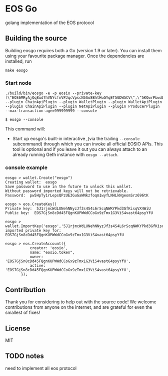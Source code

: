 EOS Go
=========================

golang implementation of the EOS protocol

## Building the source

Building eosgo requires both a Go (version 1.9 or later). You can install them using your favourite package manager. Once the dependencies are installed, run
  
    make eosgo

### Start node
```
./build/bin/eosgo -e -p eosio --private-key [\"EOS6MRyAjQq8ud7hVNYcfnVPJqcVpscN5So8BhtHuGYqET5GDW5CV\",\"5KQwrPbwdL6PhXujxW37FSSQZ1JiwsST4cqQzDeyXtP79zkvFD3\"] --plugin ChainApiPlugin --plugin WalletPlugin --plugin WalletApiPlugin --plugin ChainApiPlugin --plugin NetApiPlugin --plugin ProducerPlugin --max-transaction-age=999999999 --console
```
   
```
$ eosgo --console
```
This command will:

 * Start up eosgo's built-in interactive ,(via the trailing `--console` subcommand) through which you can invoke all official EOSIO APIs.
   This tool is optional and if you leave it out you can always attach to an already running Geth instance
   with `eosgo --attach`.
   
### console example
```
eosgo > wallet.Create("eosgo")
Creating wallet:  eosgo
Save password to use in the future to unlock this wallet.
Without password imported keys will not be retrievable.
Password:  pw5HpTy1rLepsQPzUE3GuGaWNkzfoqm1wyfLNHLkNgeomSrz696tK

eosgo > eos.CreateKey()
Private key:  5J1rjmcWdLUNehNNyzJf3s4S4L6rScqNWKYPkd3GfKisqVX4WiU
Public key:  EOS7GjSn8cDd45FQgnKUPWWdCCoGx9zTmx1G3ViS4vast64psyYfU

eosgo > wallet.ImportKey('eosgo','5J1rjmcWdLUNehNNyzJf3s4S4L6rScqNWKYPkd3GfKisqVX4WiU')
imported private key for:  EOS7GjSn8cDd45FQgnKUPWWdCCoGx9zTmx1G3ViS4vast64psyYfU

eosgo > eos.CreateAccount({
           creator: 'eosio',
           name: "eosio.token",
           owner: 'EOS7GjSn8cDd45FQgnKUPWWdCCoGx9zTmx1G3ViS4vast64psyYfU',
           active: 'EOS7GjSn8cDd45FQgnKUPWWdCCoGx9zTmx1G3ViS4vast64psyYfU',
       });
```
  
Contribution
------------

Thank you for considering to help out with the source code! We welcome contributions from
anyone on the internet, and are grateful for even the smallest of fixes!

 
License
-------

MIT


TODO notes
-------

need to implement all eos protocol

